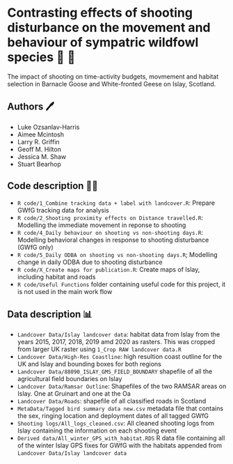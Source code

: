 # Contrasting effects of shooting disturbance on the movement and behaviour of sympatric wildfowl species 🔫 🦆
The impact of shooting on time-activity budgets, movmement and habitat selection in Barnacle Goose and White-fronted Geese on Islay, Scotland. 

## Authors 🖊️
- Luke Ozsanlav-Harris
- Aimee Mcintosh
- Larry R. Griffin
- Geoff M. Hilton
- Jessica M. Shaw
- Stuart Bearhop

## Code description 👨‍💻
- `R code/1_Combine tracking data + label with landcover.R`: Prepare GWfG tracking data for analysis
- `R code/2_Shooting proximity effects on Distance travelled.R`: Modelling the immediate movement in reponse to shooting
- `R code/4_Daily behaviour on shooting vs non-shooting days.R`: Modelling behavioral changes in response to shooting disturbance (GWfG only)
- `R code/5_Daily ODBA on shooting vs non-shooting days.R`; Modelling change in daily ODBA due to shooting disturbance
- `R code/X_Create maps for publication.R`: Create maps of Islay, including habitat and roads
- `R code/Useful Functions` folder containing useful code for this project, it is not used in the main work flow

## Data description 📊
- `Landcover Data/Islay landcover data`: habitat data from Islay from the years 2015, 2017, 2018, 2019 amd 2020 as rasters. This was cropped from larger UK raster using `1_Crop RAW landcover data.R`
- `Landcover Data/High-Res Coastline`: high resultion coast outline for the UK and Islay and bounding boxes for both regions
- `Landcover Data/88090_ISLAY_GMS_FIELD_BOUNDARY` shapefile of all the agricultural field boundaries on Islay
- `Landcover Data/Ramsar Outline`: Shapefiles of the two RAMSAR areas on Islay. One at Gruinart and one at the Oa
- `Landcover Data/Roads`: shapefile of all classified roads in Scotland
- `MetaData/Tagged bird summary data new.csv` metadata file that contains the sex, ringing location and deployment dates of all tagged GWfG
- `Shooting logs/All_logs_cleaned.csv`: All cleaned shooting logs from Islay containing the information on each shooting event
- `Derived data/All_winter_GPS_with_habitat.RDS` R data file containing all of the winter Islay GPS fixes for GWfG with the habitats appended from `Landcover Data/Islay landcover data`


